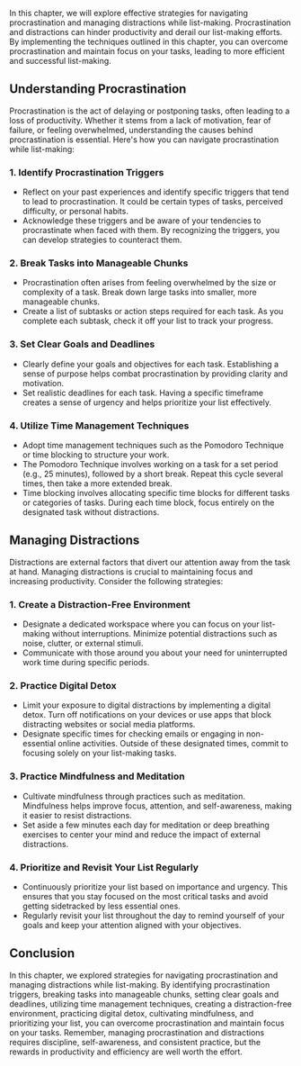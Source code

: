 
In this chapter, we will explore effective strategies for navigating procrastination and managing distractions while list-making. Procrastination and distractions can hinder productivity and derail our list-making efforts. By implementing the techniques outlined in this chapter, you can overcome procrastination and maintain focus on your tasks, leading to more efficient and successful list-making.

**Understanding Procrastination**
---------------------------------

Procrastination is the act of delaying or postponing tasks, often leading to a loss of productivity. Whether it stems from a lack of motivation, fear of failure, or feeling overwhelmed, understanding the causes behind procrastination is essential. Here's how you can navigate procrastination while list-making:

### **1. Identify Procrastination Triggers**

* Reflect on your past experiences and identify specific triggers that tend to lead to procrastination. It could be certain types of tasks, perceived difficulty, or personal habits.
* Acknowledge these triggers and be aware of your tendencies to procrastinate when faced with them. By recognizing the triggers, you can develop strategies to counteract them.

### **2. Break Tasks into Manageable Chunks**

* Procrastination often arises from feeling overwhelmed by the size or complexity of a task. Break down large tasks into smaller, more manageable chunks.
* Create a list of subtasks or action steps required for each task. As you complete each subtask, check it off your list to track your progress.

### **3. Set Clear Goals and Deadlines**

* Clearly define your goals and objectives for each task. Establishing a sense of purpose helps combat procrastination by providing clarity and motivation.
* Set realistic deadlines for each task. Having a specific timeframe creates a sense of urgency and helps prioritize your list effectively.

### **4. Utilize Time Management Techniques**

* Adopt time management techniques such as the Pomodoro Technique or time blocking to structure your work.
* The Pomodoro Technique involves working on a task for a set period (e.g., 25 minutes), followed by a short break. Repeat this cycle several times, then take a more extended break.
* Time blocking involves allocating specific time blocks for different tasks or categories of tasks. During each time block, focus entirely on the designated task without distractions.

**Managing Distractions**
-------------------------

Distractions are external factors that divert our attention away from the task at hand. Managing distractions is crucial to maintaining focus and increasing productivity. Consider the following strategies:

### **1. Create a Distraction-Free Environment**

* Designate a dedicated workspace where you can focus on your list-making without interruptions. Minimize potential distractions such as noise, clutter, or external stimuli.
* Communicate with those around you about your need for uninterrupted work time during specific periods.

### **2. Practice Digital Detox**

* Limit your exposure to digital distractions by implementing a digital detox. Turn off notifications on your devices or use apps that block distracting websites or social media platforms.
* Designate specific times for checking emails or engaging in non-essential online activities. Outside of these designated times, commit to focusing solely on your list-making tasks.

### **3. Practice Mindfulness and Meditation**

* Cultivate mindfulness through practices such as meditation. Mindfulness helps improve focus, attention, and self-awareness, making it easier to resist distractions.
* Set aside a few minutes each day for meditation or deep breathing exercises to center your mind and reduce the impact of external distractions.

### **4. Prioritize and Revisit Your List Regularly**

* Continuously prioritize your list based on importance and urgency. This ensures that you stay focused on the most critical tasks and avoid getting sidetracked by less essential ones.
* Regularly revisit your list throughout the day to remind yourself of your goals and keep your attention aligned with your objectives.

**Conclusion**
--------------

In this chapter, we explored strategies for navigating procrastination and managing distractions while list-making. By identifying procrastination triggers, breaking tasks into manageable chunks, setting clear goals and deadlines, utilizing time management techniques, creating a distraction-free environment, practicing digital detox, cultivating mindfulness, and prioritizing your list, you can overcome procrastination and maintain focus on your tasks. Remember, managing procrastination and distractions requires discipline, self-awareness, and consistent practice, but the rewards in productivity and efficiency are well worth the effort.
